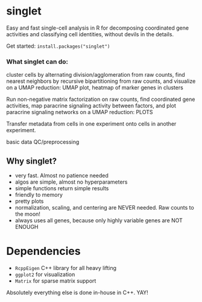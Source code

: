 # singlet

Easy and fast single-cell analysis in R for decomposing coordinated gene activities and classifying cell identities, without devils in the details.

Get started: `install.packages("singlet")`

### What singlet can do:

cluster cells by alternating division/agglomeration from raw counts, find nearest neighbors by recursive bipartitioning from raw counts, and visualize on a UMAP reduction:
UMAP plot, heatmap of marker genes in clusters

Run non-negative matrix factorization on raw counts, find coordinated gene activities, map paracrine signaling activity between factors, and plot paracrine signaling networks on a UMAP reduction:
PLOTS

Transfer metadata from cells in one experiment onto cells in another experiment.

basic data QC/preprocessing

## Why singlet?
* very fast. Almost no patience needed
* algos are simple, almost no hyperparameters
* simple functions return simple results
* friendly to memory
* pretty plots
* normalization, scaling, and centering are NEVER needed. Raw counts to the moon!
* always uses all genes, because only highly variable genes are NOT ENOUGH

# Dependencies
* `RcppEigen` C++ library for all heavy lifting
* `ggplot2` for visualization
* `Matrix` for sparse matrix support

Absolutely everything else is done in-house in C++. YAY!
